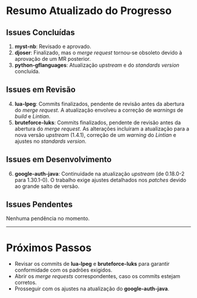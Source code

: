 # **Resumo Atualizado do Progresso**  

## **Issues Concluídas**  
1. **myst-nb**: Revisado e aprovado.  
2. **djoser**: Finalizado, mas o *merge request* tornou-se obsoleto devido à aprovação de um MR posterior.  
3. **python-gflanguages**: Atualização *upstream* e do *standards version* concluída.  

## **Issues em Revisão**  
4. **lua-lpeg**: Commits finalizados, pendente de revisão antes da abertura do *merge request*. A atualização envolveu a correção de *warnings* de *build* e *Lintian*.  
5. **bruteforce-luks**: Commits finalizados, pendente de revisão antes da abertura do *merge request*. As alterações incluíram a atualização para a nova versão *upstream* (1.4.1), correção de um *warning* do *Lintian* e ajustes no *standards version*.  

## **Issues em Desenvolvimento**  
6. **google-auth-java**: Continuidade na atualização *upstream* (de 0.18.0-2 para 1.30.1-0). O trabalho exige ajustes detalhados nos *patches* devido ao grande salto de versão.  

## **Issues Pendentes**  
Nenhuma pendência no momento.  

---  

# **Próximos Passos**  
- Revisar os commits de **lua-lpeg** e **bruteforce-luks** para garantir conformidade com os padrões exigidos.  
- Abrir os *merge requests* correspondentes, caso os commits estejam corretos.  
- Prosseguir com os ajustes na atualização do **google-auth-java**.  
